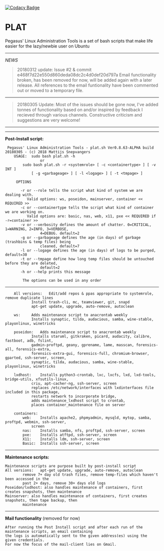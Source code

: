 [![Codacy Badge](https://api.codacy.com/project/badge/Grade/8c5640df6d7c480d8532efd5063c93e8)](https://www.codacy.com/app/pegasus.ict/plat?utm_source=github.com&amp;utm_medium=referral&amp;utm_content=pegasusict/plat&amp;utm_campaign=Badge_Grade)

# PLAT
Pegasus' Linux Administration Tools is a set of bash scripts that make life easier for the lazy/newbie user on Ubuntu

---
*NEWS*

> 20180312 update:
Issue #2 & commit e468f7d22e550d860deda08dc2c4d0def20d797a
Email functionality broken, has been removed for now, will be added again with a later release.
All references to the email funtionality have been commented out or moved to a temporary file.
---
> 20180305 Update:
Most of the issues should be gone now, I've added tonnes of functionality based on and/or inspired by 
feedback I recieved through various channels.
Constructive criticism and suggestions are very welcome!
---
---

**Post-Install script:**

     Pegasus' Linux Administration Tools - plat.sh Ver0.8.63-ALPHA build 20180305 - (c) 2018 Mattijs Snepvangers
		USAGE:	sudo bash plat.sh -h
					or
			sudo bash plat.sh -r <systemrole> [ -c <containertype> ] [ -v INT ]
				[ -g <garbageage> ] [ -l <logage> ] [ -t <tmpage> ]

		 OPTIONS

		   -r or --role tells the script what kind of system we are dealing with.
			  Valid options: ws, poseidon, mainserver, container << REQUIRED >>
		   -c or --containertype tells the script what kind of container we are working on.
			  Valid options are: basic, nas, web, x11, pxe << REQUIRED if -r=container >>
		   -v or --verbosity defines the amount of chatter. 0=CRITICAL, 1=WARNING, 2=INFO, 3=VERBOSE,
		   			4=DEBUG. default=2
		   -g or --garbageage defines the age (in days) of garbage (trashbins & temp files) being 
		   			cleaned, default=7
		   -l or --logage defines the age (in days) of logs to be purged, default=30
		   -t or --tmpage define how long temp files should be untouched before they are deleted,
		   			default=2
		   -h or --help prints this message

		  	The options can be used in any order

---

		All versions:	Edit/add repos & ppas appropriate to systemrole, remove duplicate lines
				Install trash-cli, mc, teamviewer, git, snapd
				apt-get update, upgrade, auto-remove, autoclean

		ws:		Adds maintenance script to anacrontab weekly
				Installs synaptic, tilda, audacious, samba, wine-stable, playonlinux, winetricks

		poseidon:	Adds maintenance script to anacrontab weekly
				Installs staruml, gitkraken, picard, audacity, calibre, fastboot, adb, fslint,
				gadmin-proftpd, geany, gprename, lame, masscan, forensics-all, forensics-extra,
				forensics-extra-gui, forensics-full, chromium-browser, gparted, ssh-server, screen,
				synaptic, tilda, audacious, samba, wine-stable, playonlinux, winetricks

		lxdhost:	Installs python3-crontab, lxc, lxcfs, lxd, lxd-tools, bridge-utils, xfsutils-linux,
				criu, apt-cacher-ng, ssh-server, screen
				replaces /etc/network/interfaces with lxdinterfaces file included in this package,
				restarts network to incorporate bridge,
				adds maintenance_lxdhost script to crontab,
				places container_maintenance file on server

		containers:
			web:	Installs apache2, phpmyadmin, mysqld, mytop, samba, proftpd, webmin, ssh-server,
				screen
			nas:	Installs samba, nfs, proftpd, ssh-server, screen
			pxe:	Installs atftpd, ssh-server, screen
			X11:	Installs ldm, ssh-server, screen
			Basic:	Installs ssh-server, screen

---
**Maintenance scripts:**

	Maintenance scripts are purpose built by post-install script
	All versions:	apt-get update, upgrade, auto-remove, autoclean
			remove 7+ day old trash files, remove temp-files which haven't been accessed in the
			past 2+ days, remove 30+ days old logs
	Poseidon/lxdhost: also handles maintenance of containers, first creates snapshots, then maintenance
	Mainserver: also handles maintenance of containers, first creates snapshots, then tape backup, then
			maintenance

---
**Mail functionality** (removed for now)

	After running the Post Install script and after each run of the maintenance scripts, an email containing
	the logs is automatically sent to the given address(es) using the given credentials.
	For now the focus of the mail-client lies on Gmail.
